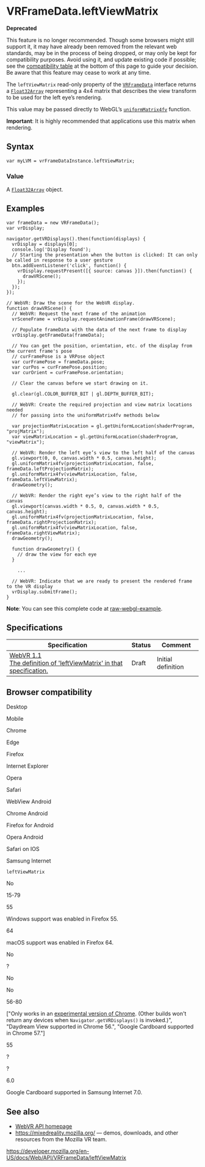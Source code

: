 VRFrameData.leftViewMatrix
==========================

**Deprecated**

This feature is no longer recommended. Though some browsers might still support it, it may have already been removed from the relevant web standards, may be in the process of being dropped, or may only be kept for compatibility purposes. Avoid using it, and update existing code if possible; see the [compatibility table](#browser_compatibility) at the bottom of this page to guide your decision. Be aware that this feature may cease to work at any time.

The `leftViewMatrix` read-only property of the [`VRFrameData`](../vrframedata) interface returns a [`Float32Array`](https://developer.mozilla.org/en-US/docs/Web/JavaScript/Reference/Global_Objects/Float32Array) representing a 4x4 matrix that describes the view transform to be used for the left eye’s rendering.

This value may be passed directly to WebGL’s [`uniformMatrix4fv`](../webglrenderingcontext/uniformmatrix) function.

**Important**: It is highly recommended that applications use this matrix when rendering.

Syntax
------

    var myLVM = vrFrameDataInstance.leftViewMatrix;

### Value

A [`Float32Array`](https://developer.mozilla.org/en-US/docs/Web/JavaScript/Reference/Global_Objects/Float32Array) object.

Examples
--------

    var frameData = new VRFrameData();
    var vrDisplay;

    navigator.getVRDisplays().then(function(displays) {
      vrDisplay = displays[0];
      console.log('Display found');
      // Starting the presentation when the button is clicked: It can only be called in response to a user gesture
      btn.addEventListener('click', function() {
        vrDisplay.requestPresent([{ source: canvas }]).then(function() {
          drawVRScene();
        });
      });
    });

    // WebVR: Draw the scene for the WebVR display.
    function drawVRScene() {
      // WebVR: Request the next frame of the animation
      vrSceneFrame = vrDisplay.requestAnimationFrame(drawVRScene);

      // Populate frameData with the data of the next frame to display
      vrDisplay.getFrameData(frameData);

      // You can get the position, orientation, etc. of the display from the current frame's pose
      // curFramePose is a VRPose object
      var curFramePose = frameData.pose;
      var curPos = curFramePose.position;
      var curOrient = curFramePose.orientation;

      // Clear the canvas before we start drawing on it.

      gl.clear(gl.COLOR_BUFFER_BIT | gl.DEPTH_BUFFER_BIT);

      // WebVR: Create the required projection and view matrix locations needed
      // for passing into the uniformMatrix4fv methods below

      var projectionMatrixLocation = gl.getUniformLocation(shaderProgram, "projMatrix");
      var viewMatrixLocation = gl.getUniformLocation(shaderProgram, "viewMatrix");

      // WebVR: Render the left eye’s view to the left half of the canvas
      gl.viewport(0, 0, canvas.width * 0.5, canvas.height);
      gl.uniformMatrix4fv(projectionMatrixLocation, false, frameData.leftProjectionMatrix);
      gl.uniformMatrix4fv(viewMatrixLocation, false, frameData.leftViewMatrix);
      drawGeometry();

      // WebVR: Render the right eye’s view to the right half of the canvas
      gl.viewport(canvas.width * 0.5, 0, canvas.width * 0.5, canvas.height);
      gl.uniformMatrix4fv(projectionMatrixLocation, false, frameData.rightProjectionMatrix);
      gl.uniformMatrix4fv(viewMatrixLocation, false, frameData.rightViewMatrix);
      drawGeometry();

      function drawGeometry() {
        // draw the view for each eye
      }

        ...

      // WebVR: Indicate that we are ready to present the rendered frame to the VR display
      vrDisplay.submitFrame();
    }

**Note**: You can see this complete code at [raw-webgl-example](https://github.com/mdn/webvr-tests/blob/master/raw-webgl-example/webgl-demo.js).

Specifications
--------------

<table><thead><tr class="header"><th>Specification</th><th>Status</th><th>Comment</th></tr></thead><tbody><tr class="odd"><td><a href="https://immersive-web.github.io/webvr/spec/1.1/#dom-vrframedata-leftviewmatrix">WebVR 1.1<br />
<span class="small">The definition of 'leftViewMatrix' in that specification.</span></a></td><td><span class="spec-draft">Draft</span></td><td>Initial definition</td></tr></tbody></table>

Browser compatibility
---------------------

Desktop

Mobile

Chrome

Edge

Firefox

Internet Explorer

Opera

Safari

WebView Android

Chrome Android

Firefox for Android

Opera Android

Safari on IOS

Samsung Internet

`leftViewMatrix`

No

15-79

55

Windows support was enabled in Firefox 55.

64

macOS support was enabled in Firefox 64.

No

?

No

No

56-80

\["Only works in an [experimental version of Chrome](https://webvr.info/get-chrome/). (Other builds won't return any devices when `Navigator.getVRDisplays()` is invoked.)", "Daydream View supported in Chrome 56.", "Google Cardboard supported in Chrome 57."\]

55

?

?

6.0

Google Cardboard supported in Samsung Internet 7.0.

See also
--------

-   [WebVR API homepage](../webvr_api)
-   <https://mixedreality.mozilla.org/> — demos, downloads, and other resources from the Mozilla VR team.

<a href="https://developer.mozilla.org/en-US/docs/Web/API/VRFrameData/leftViewMatrix" class="_attribution-link">https://developer.mozilla.org/en-US/docs/Web/API/VRFrameData/leftViewMatrix</a>
